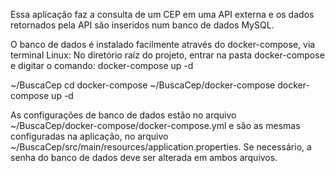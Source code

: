 Essa aplicação faz a consulta de um CEP em uma API externa e os dados retornados pela API são inseridos num banco de dados MySQL.

O banco de dados é instalado facilmente através do docker-compose, via terminal Linux:
No diretório raíz do projeto, entrar na pasta docker-compose e digitar o comando: docker-compose up -d 

~/BuscaCep cd docker-compose
~/BuscaCep/docker-compose docker-compose up -d 

As configurações de banco de dados estão no arquivo ~/BuscaCep/docker-compose/docker-compose.yml e são as mesmas configuradas na aplicação, no arquivo ~/BuscaCep/src/main/resources/application.properties. 
Se necessário, a senha do banco de dados deve ser alterada em ambos arquivos.


